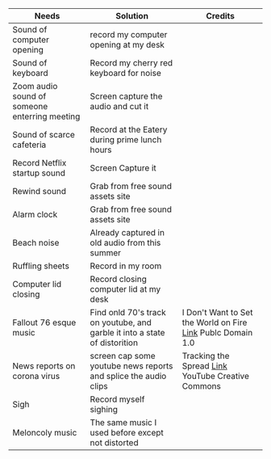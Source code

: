 | Needs | Solution | Credits |
|-------|----------|-----|
| Sound of computer opening | record my computer opening at my desk  | |
| Sound of keyboard | Record my cherry red keyboard for noise | |
| Zoom audio sound of someone enterring meeting | Screen capture the audio and cut it | |
| Sound of scarce cafeteria | Record at the Eatery during prime lunch hours | |
| Record Netflix startup sound | Screen Capture it | |
| Rewind sound | Grab from free sound assets site | |
| Alarm clock | Grab from free sound assets site | |
| Beach noise | Already captured in old audio from this summer | |
| Ruffling sheets | Record in my room | |
| Computer lid closing | Record closing computer lid at my desk | |
| Fallout 76 esque music | Find onld 70's track on youtube, and garble it into a state of distorition | I Don't Want to Set the World on Fire [Link](https://archive.org/details/IDontWantToSetTheWorldOnFireTheInkSpots) Publc Domain 1.0 |
| News reports on corona virus | screen cap some youtube news reports and splice the audio clips | Tracking the Spread [Link](https://www.youtube.com/watch?v=RBC78mjunM4&t=101s) YouTube Creative Commons |
| Sigh | Record myself sighing | |
| Meloncoly music | The same music I used before except not distorted | |
